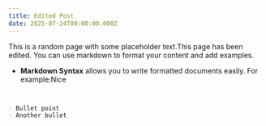 ```yaml
---
title: Edited Post
date: 2025-07-24T00:00:00.000Z
---
```






This is a random page with some placeholder text.This page has been edited. You can use markdown to format your content and add examples.

- **Markdown Syntax** allows you to write formatted documents easily. For example:Nice

```markdown


- Bullet point
- Another bullet
```

